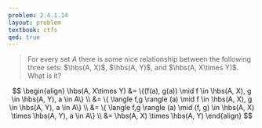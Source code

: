 ```yaml
---
problem: 2.4.1.14 
layout: problem
textbook: ctfs
qed: true
---
```


> For every set $A$ there is some nice relationship between the following three
> sets: $\hbs(A, X)$, $\hbs(A, Y)$, and $\hbs(A, X\times Y)$.
> What is it?

$$
\begin{align}
\hbs(A, X\times Y) &= \{(f(a), g(a)) \mid f \in \hbs(A, X), g \in \hbs(A, Y), a \in A\} \\
&= \{ \langle f,g \rangle (a) \mid f \in \hbs(A, X), g \in \hbs(A, Y), a \in A\} \\
&= \{ \langle f,g \rangle (a) \mid (f, g) \in \hbs(A, X) \times \hbs(A, Y), a \in A\} \\
&= \hbs(A, X) \times \hbs(A, Y)
\end{align}
$$
